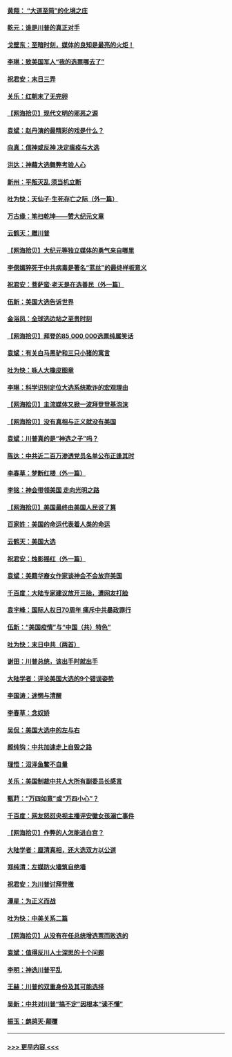 #### [黄翔： “大道至简”的化境之庄](../pages/nsc993/n12637541.md?t=12222202) 
#### [乾元：谁是川普的真正对手](../pages/nsc993/n12637090.md?t=12222202) 
#### [戈壁东：至暗时刻，媒体的良知是最亮的火炬！](../pages/nsc993/n12637042.md?t=12222202) 
#### [李琳：致美国军人“我的选票哪去了”](../pages/nsc993/n12635351.md?t=12222202) 
#### [祝君安：末日三弄](../pages/nsc993/n12635324.md?t=12222202) 
#### [关乐：红朝末了无完卵](../pages/nsc993/n12635315.md?t=12222202) 
#### [【网海拾贝】现代文明的邪恶之源](../pages/nsc993/n12634425.md?t=12222202) 
#### [袁斌：赵丹演的最精彩的戏是什么？](../pages/nsc993/n12633316.md?t=12222202) 
#### [向真：信神或反神 决定瘟疫与大选](../pages/nsc993/n12632710.md?t=12222202) 
#### [洪达：神藉大选舞弊考验人心](../pages/nsc993/n12631962.md?t=12222202) 
#### [新州：平叛灭乱  须当机立断](../pages/nsc993/n12631946.md?t=12222202) 
#### [吐为快：天仙子‧生死存亡之际（外一篇）](../pages/nsc993/n12631927.md?t=12222202) 
#### [万古缘：笔扫乾坤——赞大纪元文章](../pages/nsc993/n12631922.md?t=12222202) 
#### [云鹤天：赠川普](../pages/nsc993/n12631823.md?t=12222202) 
#### [【网海拾贝】大纪元等独立媒体的勇气来自哪里](../pages/nsc993/n12629961.md?t=12222202) 
#### [李偲嫣猝死于中共病毒是著名“蓝丝”的最终样板意义](../pages/nsc993/n12628812.md?t=12222202) 
#### [祝君安：菩萨蛮·老天是在选善民（外一篇）](../pages/nsc993/n12628793.md?t=12222202) 
#### [伍新：美国大选告诉世界](../pages/nsc993/n12628768.md?t=12222202) 
#### [金浴凤：全球选边站之至贵时刻](../pages/nsc993/n12627318.md?t=12222202) 
#### [【网海拾贝】拜登的85,000,000选票纯属笑话](../pages/nsc993/n12626569.md?t=12222202) 
#### [袁斌：有关白马黑驴和三只小猪的寓言](../pages/nsc993/n12626198.md?t=12222202) 
#### [吐为快：咏人大橡皮图章](../pages/nsc993/n12624470.md?t=12222202) 
#### [李琳：科学识别定位大选系统欺诈的宏观理由](../pages/nsc993/n12624340.md?t=12222202) 
#### [【网海拾贝】主流媒体又掀一波拜登登基泡沫](../pages/nsc993/n12624000.md?t=12222202) 
#### [【网海拾贝】没有真相与正义就没有美国](../pages/nsc993/n12621885.md?t=12222202) 
#### [袁斌：川普真的是“神选之子”吗？](../pages/nsc993/n12621749.md?t=12222202) 
#### [陈达：中共近二百万渗透党员名单公布正逢其时](../pages/nsc993/n12620870.md?t=12222202) 
#### [李春草：梦断红楼（外一篇）](../pages/nsc993/n12619122.md?t=12222202) 
#### [李铭：神会带领美国 走向光明之路](../pages/nsc993/n12618584.md?t=12222202) 
#### [【网海拾贝】美国最终由美国人民说了算](../pages/nsc993/n12617255.md?t=12222202) 
#### [百家姓：美国的命运代表着人类的命运](../pages/nsc993/n12615838.md?t=12222202) 
#### [云鹤天：美国大选](../pages/nsc993/n12615994.md?t=12222202) 
#### [祝君安：烛影摇红（外一篇）](../pages/nsc993/n12615975.md?t=12222202) 
#### [袁斌：美籍华裔女作家谈神会不会放弃美国](../pages/nsc993/n12615263.md?t=12222202) 
#### [千百度：大陆专家建议放开三胎，遭网友打脸](../pages/nsc993/n12614456.md?t=12222202) 
#### [袁宇峰：国际人权日70周年 痛斥中共暴政罪行](../pages/nsc993/n12611965.md?t=12222202) 
#### [伍新：“美国疫情”与“中国（共）特色”](../pages/nsc993/n12611463.md?t=12222202) 
#### [吐为快：末日中共（两首）](../pages/nsc993/n12611461.md?t=12222202) 
#### [谢田：川普总统，该出手时就出手](../pages/nsc993/n12610905.md?t=12222202) 
#### [大陆学者：评论美国大选的9个错误姿势](../pages/nsc993/n12609586.md?t=12222202) 
#### [李国涛：迷惘与清醒](../pages/nsc993/n12607532.md?t=12222202) 
#### [李春草：念奴娇](../pages/nsc993/n12607083.md?t=12222202) 
#### [吴侃：美国大选中的左与右](../pages/nsc993/n12607054.md?t=12222202) 
#### [颜纯钩：中共加速走上自毁之路](../pages/nsc993/n12606473.md?t=12222202) 
#### [理悟：沼泽鱼鳖不自量](../pages/nsc993/n12606454.md?t=12222202) 
#### [关乐：美国制裁中共人大所有副委员长感言](../pages/nsc993/n12606442.md?t=12222202) 
#### [甄莳：“万四如意”或“万四小心”？](../pages/nsc993/n12606091.md?t=12222202) 
#### [千百度：网友怒怼央视主播评安徽女孩溺亡事件](../pages/nsc993/n12605370.md?t=12222202) 
#### [【网海拾贝】作弊的人怎能进白宫？](../pages/nsc993/n12603546.md?t=12222202) 
#### [大陆学者：厘清真相，还大选双方以公道](../pages/nsc993/n12603475.md?t=12222202) 
#### [郑纯清：左媒防火墙筑自绝墙](../pages/nsc993/n12602226.md?t=12222202) 
#### [祝君安：为川普讨拜登檄](../pages/nsc993/n12602199.md?t=12222202) 
#### [潭星：为正义而战](../pages/nsc993/n12600926.md?t=12222202) 
#### [吐为快：中美关系二篇](../pages/nsc993/n12600908.md?t=12222202) 
#### [【网海拾贝】从没有在任总统增选票而败选的](../pages/nsc993/n12600435.md?t=12222202) 
#### [袁斌：值得反川人士深思的十个问题](../pages/nsc993/n12600332.md?t=12222202) 
#### [李明：神选川普平乱](../pages/nsc993/n12599751.md?t=12222202) 
#### [王赫：川普的双重身份及其可能选择](../pages/nsc993/n12599723.md?t=12222202) 
#### [吴新：中共对川普“搞不定”因根本“读不懂”](../pages/nsc993/n12599502.md?t=12222202) 
#### [振玉：鹧鸪天‧颠覆](../pages/nsc993/n12599494.md?t=12222202) 

----
#### [ >>> 更早内容 <<< ](../indexes/nsc993-earlier.md)
